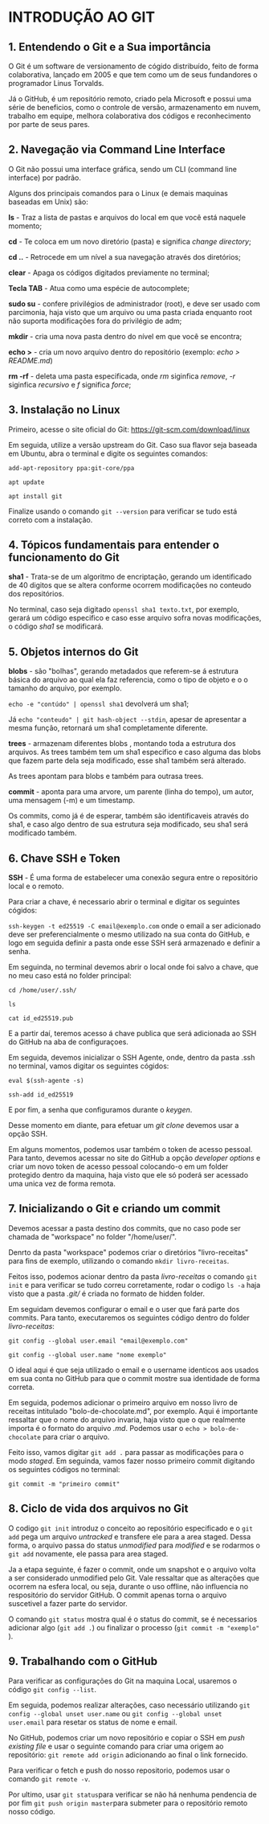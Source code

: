 # __INTRODUÇÃO AO GIT__

## 1. Entendendo o Git e a Sua importância

O Git é um software de versionamento de cógido distribuído, feito de forma colaborativa, lançado em 2005 e que tem como um de seus fundandores o programador Linus Torvalds.

Já o GitHub, é um repositório remoto, criado pela Microsoft e possui uma série de beneficios, como o controle de versão, armazenamento em nuvem, trabalho em equipe, melhora colaborativa dos códigos e reconhecimento por parte de seus pares. 

## 2. Navegação via Command Line Interface

O Git não possui uma interface gráfica, sendo um CLI (command line interface) por padrão. 

Alguns dos principais comandos para o Linux (e demais maquinas baseadas em Unix) são:

**ls** - Traz a lista de pastas e arquivos do local em que você está naquele momento;

**cd** - Te coloca em um novo diretório (pasta) e significa _change directory_; 

__cd ..__ - Retrocede em um nível a sua navegação através dos diretórios;

__clear__ - Apaga os códigos digitados previamente no terminal;

__Tecla TAB__ - Atua como uma espécie de autocomplete;

__sudo su__ - confere privilégios de administrador (root), e deve ser usado com parcimonia, haja visto que um arquivo ou uma pasta criada enquanto root não suporta modificações fora do privilégio de adm;

__mkdir__ - cria uma nova pasta dentro do nível em que você se encontra;

__echo >__ - cria um novo arquivo dentro do repositório (exemplo: _echo > README.md_)

__rm -rf__ - deleta uma pasta especificada, onde _rm_ siginfica _remove_, _-r_ siginfica _recursivo_ e _f_ significa _force_;

## 3. Instalação no Linux

Primeiro, acesse o site oficial do Git: https://git-scm.com/download/linux

Em seguida, utilize a versão upstream do Git. Caso sua flavor seja baseada em Ubuntu, abra o terminal e digite os seguintes comandos: 

`add-apt-repository ppa:git-core/ppa`

`apt update`

`apt install git`

Finalize usando o comando `git --version` para verificar se tudo está correto com a instalação. 

## 4. Tópicos fundamentais para entender o funcionamento do Git

__sha1__ - Trata-se de um algoritmo de encriptação, gerando um identificado de 40 digitos que se altera conforme ocorrem modificações no conteudo dos repositórios.

No terminal, caso seja digitado `openssl sha1 texto.txt`, por exemplo, gerará um código especifico e caso esse arquivo sofra novas modificações, o código _sha1_ se modificará. 

## 5. Objetos internos do Git

__blobs__ - são "bolhas", gerando metadados que referem-se á estrutura básica do arquivo ao qual ela faz referencia, como o tipo de objeto e o o tamanho do arquivo, por exemplo.

`echo -e "contúdo" | openssl sha1` devolverá um sha1; 

Já `echo "conteudo" | git hash-object --stdin`, apesar de apresentar a mesma função, retornará um sha1 completamente diferente. 

__trees__ - armazenam diferentes blobs , montando toda a estrutura dos arquivos. As trees também tem um sha1 especifico e caso alguma das blobs que fazem parte dela seja modificado, esse sha1 também será alterado.

As trees apontam para blobs e também para outrasa trees. 

__commit__ - aponta para uma arvore, um parente (linha do tempo), um autor, uma mensagem (-m) e um timestamp. 

Os commits, como já é de esperar, também são identificaveis através do sha1, e caso algo dentro de sua estrutura seja modificado, seu sha1 será modificado também. 

## 6. Chave SSH e Token

__SSH__ - É uma forma de estabelecer uma conexão segura entre o repositório local e o remoto. 

Para criar a chave, é necessario abrir o terminal e digitar os seguintes cógidos: 

`ssh-keygen -t ed25519 -C email@exemplo.com` onde o email a ser adicionado deve ser preferencialmente o mesmo utilizado na sua conta do GitHub, e logo em seguida definir a pasta onde esse SSH será armazenado e definir a senha. 

Em seguinda, no terminal devemos abrir o local onde foi salvo a chave, que no meu caso está no folder principal: 

`cd /home/user/.ssh/`

`ls`

`cat id_ed25519.pub`

E a partir daí, teremos acesso á chave publica que será adicionada ao SSH do GitHub na aba de configuraçoes. 

Em seguida, devemos inicializar o SSH Agente, onde, dentro da pasta .ssh no terminal, vamos digitar os seguintes cógidos: 

`eval $(ssh-agente -s)`

`ssh-add id_ed25519`

E por fim, a senha que configuramos durante o _keygen_. 

Desse momento em diante, para efetuar um _git clone_ devemos usar a opção SSH. 

Em alguns momentos, podemos usar também o token de acesso pessoal. Para tanto, devemos acessar no site do GitHub a opção _developer options_ e criar um novo token de acesso pessoal colocando-o em um folder protegido dentro da maquina, haja visto que ele só poderá ser acessado uma unica vez de forma remota. 

## 7. Inicializando o Git e criando um commit

Devemos acessar a pasta destino dos commits, que no caso pode ser chamada de "workspace" no folder "/home/user/". 

Denrto da pasta "workspace" podemos criar o diretórios "livro-receitas" para fins de exemplo, utilizando o comando `mkdir livro-receitas`.

Feitos isso, podemos acionar dentro da pasta _livro-receitas_ o comando `git init` e para verificar se tudo correu corretamente, rodar o codigo `ls -a` haja visto que a pasta _.git/_ é criada no formato de hidden folder. 

Em seguidam devemos configurar o email e o user que fará parte dos commits. Para tanto, executaremos os seguintes código dentro do folder _livro-receitas_: 

`git config --global user.email "email@exemplo.com"`

`git config --global user.name "nome exemplo"`

O ideal aqui é que seja utilizado o email e o username identicos aos usados em sua conta no GitHub para que o commit mostre sua identidade de forma correta. 

Em seguida, podemos adicionar o primeiro arquivo em nosso livro de receitas intitulado "bolo-de-chocolate.md", por exemplo. Aqui é importante ressaltar que o nome do arquivo invaria, haja visto que o que realmente importa é o formato do arquivo _.md_. Podemos usar o `echo > bolo-de-chocolate` para criar o arquivo.

Feito isso, vamos digitar `git add .` para passar as modificações para o modo _staged_. Em seguinda, vamos fazer nosso primeiro commit digitando os seguintes códigos no terminal: 

`git commit -m "primeiro commit"`

## 8. Ciclo de vida dos arquivos no Git

O codigo `git init` introduz o conceito ao repositório especificado e o `git add` pega um arquivo _untracked_ e transfere ele para a area staged. Dessa forma, o arquivo passa do status _unmodified_ para _modified_ e se rodarmos o `git add` novamente, ele passa para area staged. 

Ja a etapa seguinte, é fazer o commit, onde um snapshot e o arquivo volta a ser considerado unmodified pelo Git. Vale ressaltar que as alterações que ocorrem na esfera local, ou seja, durante o uso offline, não influencia no respositório do servidor GitHub. O commit apenas torna o arquivo suscetivel a fazer parte do servidor. 

O comando `git status` mostra qual é o status do commit, se é necessarios adicionar algo (`git add .`) ou finalizar o processo (`git commit -m "exemplo" `). 

## 9. Trabalhando com o GitHub

Para verificar as configurações do Git na maquina Local, usaremos o código `git config --list`.

Em seguida, podemos realizar alterações, caso necessário utilizando `git config --global unset user.name` ou `git config --global unset user.email` para resetar os status de nome e email. 

No GitHub, podemos criar um novo repositório e copiar o SSH em _push existing file_ e usar o seguinte comando para criar uma origem ao repositório: `git remote add origin` adicionando ao final o link fornecido. 

Para verificar o fetch e push do nosso repositorio, podemos usar o comando `git remote -v`. 

Por ultimo, usar `git status`para verificar se não há nenhuma pendencia de por fim `git push origin master`para submeter para o repositório remoto nosso código.  

